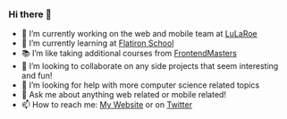 ### Hi there 👋

- 🔭 I’m currently working on the web and mobile team at [LuLaRoe](https://www.lularoe.com/)
- 🌱 I’m currently learning at [Flatiron School](https://flatironschool.com/)
- 📚 I’m like taking additional courses from [FrontendMasters](https://frontendmasters.com/)
- 👯 I’m looking to collaborate on any side projects that seem interesting and fun!
- 🤔 I’m looking for help with more computer science related topics
- 💬 Ask me about anything web related or mobile related!
- 📫 How to reach me: [My Website](https://www.knbrlo.com) or on [Twitter](https://twitter.com/home)

<!--
**knbrlo/knbrlo** is a ✨ _special_ ✨ repository because its `README.md` (this file) appears on your GitHub profile.

Here are some ideas to get you started:

- 🔭 I’m currently working on ...
- 🌱 I’m currently learning ...
- 👯 I’m looking to collaborate on ...
- 🤔 I’m looking for help with ...
- 💬 Ask me about ...
- 📫 How to reach me: ...
- 😄 Pronouns: ...
- ⚡ Fun fact: ...
-->
